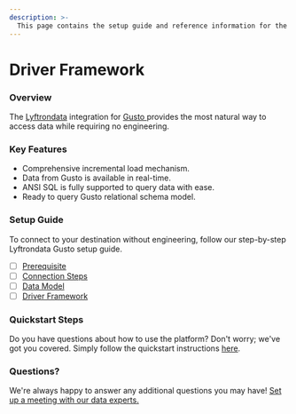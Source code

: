 ```yaml
---
description: >-
  This page contains the setup guide and reference information for the Gusto  source connector.
---
```


# Driver Framework

### Overview

The [Lyftrondata](https://www.lyftrondata.com/) integration for [Gusto ](https://www.lyftrondata.com/integration/finance-analytics/gusto/) provides the most natural way to access data while requiring no engineering.

### Key Features

* Comprehensive incremental load mechanism.
* Data from Gusto  is available in real-time.&#x20;
* ANSI SQL is fully supported to query data with ease.
* Ready to query Gusto  relational schema model.

### Setup Guide

To connect to your destination without engineering, follow our step-by-step Lyftrondata Gusto  setup guide.

* [ ] [Prerequisite](../prerequisite.md)
* [ ] [Connection Steps](../connection-steps.md)
* [ ] [Data Model](../data-model/erd.md)
* [ ] [Driver Framework](../driver-framework/)

### Quickstart Steps

Do you have questions about how to use the platform? Don't worry; we've got you covered. Simply follow the quickstart instructions [here](../driver-framework/README.md).

### Questions? <a href="#questions" id="questions"></a>

We're always happy to answer any additional questions you may have! [Set up a meeting with our data experts.](https://www.lyftrondata.com/book-a-meeting/)


